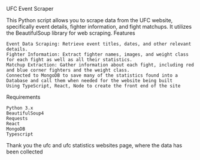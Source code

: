UFC Event Scraper

This Python script allows you to scrape data from the UFC website, specifically event details, fighter information, and fight matchups. It utilizes the BeautifulSoup library for web scraping.
Features

    Event Data Scraping: Retrieve event titles, dates, and other relevant details.
    Fighter Information: Extract fighter names, images, and weight class for each fight as well as all their statistics.
    Matchup Extraction: Gather information about each fight, including red and blue corner fighters and the weight class.
    Connected to MongoDB to save many of the statistics found into a Database and call them when needed for the website being built
    Using TypeScript, React, Node to create the front end of the site

Requirements

    Python 3.x
    BeautifulSoup4
    Requests
    React
    MongoDB
    Typescript

Thank you
  the ufc and ufc statistics websites page, where the data has been collected
